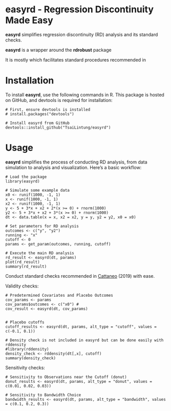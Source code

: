 # easyrd - Regression Discontinuity Made Easy

**easyrd** simplifies regression discontinuity (RD) analysis and its standard checks.

**easyrd** is a wrapper around the **rdrobust** package

It is mostly  which facilitates standard procedures recommended in 

# Installation

To install **easyrd**, use the following commands in R. This package is hosted on GitHub, and devtools is required for installation:

```
# First, ensure devtools is installed
# install.packages("devtools")

# Install easyrd from GitHub
devtools::install_github("TsaiLintung/easyrd")
```

# Usage

**easyrd** simplifies the process of conducting RD analysis, from data simulation to analysis and visualization. Here’s a basic workflow:

```
# Load the package
library(easyrd)

# Simulate some example data
x0 <- runif(1000, -1, 1)
x <- runif(1000, -1, 1)
x2 <- runif(1000, -1, 1)
y <- 5 + 3*x + x2 + 2*(x >= 0) + rnorm(1000)
y2 <- 5 + 3*x + x2 + 3*(x >= 0) + rnorm(1000)
dt <- data.table(x = x, x2 = x2, y = y, y2 = y2, x0 = x0)

# Set parameters for RD analysis
outcomes <- c("y", "y2")
running <- "x"
cutoff <- 0
params <- get_param(outcomes, running, cutoff)

# Execute the main RD analysis
rd_result <- easyrd(dt, params)
plot(rd_result)
summary(rd_result)

```

Conduct standard checks recommended in [Cattaneo](https://www.cambridge.org/core/elements/abs/practical-introduction-to-regression-discontinuity-designs/F04907129D5C1B823E3DB19C31CAB905) (2019) with ease.

Validity checks:

```
# Predetermined Covariates and Placebo Outcomes
cov_params <- params
cov_params$outcomes <- c("x0") #
cov_result <- easyrd(dt, cov_params)


# Placebo cutoffs
cutoff_results <- easyrd(dt, params, alt_type = "cutoff", values = c(-0.1, 0.1))

# Density check is not included in easyrd but can be done easily with rddensity
#library(rddensity)
density_check <- rddensity(dt[,x], cutoff)
summary(density_check)

```

Sensitivity checks:

```
# Sensitivity to Observations near the Cutoff (donut)
donut_results <- easyrd(dt, params, alt_type = "donut", values = c(0.01, 0.02, 0.03))

# Sensitivity to Bandwidth Choice
bandwidth_results <- easyrd(dt, params, alt_type = "bandwidth", values = c(0.1, 0.2, 0.3))
```
